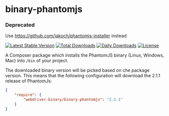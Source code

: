 # binary-phantomjs

### Deprecated ###
Use https://github.com/jakoch/phantomjs-installer instead

[![Latest Stable Version](https://poser.pugx.org/webdriver-binary/binary-phantomjs/v/stable)](https://packagist.org/packages/webdriver-binary/binary-phantomjs)
[![Total Downloads](https://poser.pugx.org/webdriver-binary/binary-phantomjs/downloads)](https://packagist.org/packages/webdriver-binary/binary-phantomjs)
[![Daily Downloads](https://poser.pugx.org/webdriver-binary/binary-phantomjs/d/daily)](https://packagist.org/packages/webdriver-binary/binary-phantomjs)
[![License](https://poser.pugx.org/webdriver-binary/binary-phantomjs/license)](https://packagist.org/packages/webdriver-binary/binary-phantomjs)

A Composer package which installs the PhantomJS binary (Linux, Windows, Mac) into `/bin` of your project.

The downloaded binary version will be picked based on che package version. This means that the following configuration will download the 2.1.1 release of PhantomJs:

```json
{
    "require": {
        "webdriver-binary/binary-phantomjs": "2.1.1"
    }
}
```

